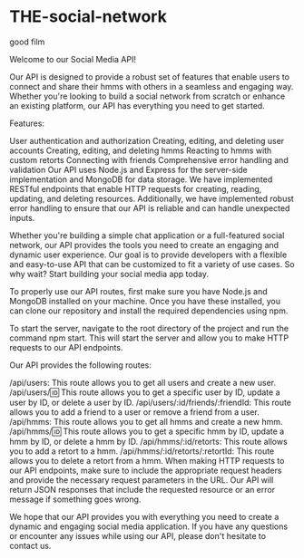 # THE-social-network

good film

Welcome to our Social Media API!

Our API is designed to provide a robust set of features that enable users to connect and share their hmms with others in a seamless and engaging way. Whether you're looking to build a social network from scratch or enhance an existing platform, our API has everything you need to get started.

Features:

User authentication and authorization
Creating, editing, and deleting user accounts
Creating, editing, and deleting hmms
Reacting to hmms with custom retorts
Connecting with friends
Comprehensive error handling and validation
Our API uses Node.js and Express for the server-side implementation and MongoDB for data storage. We have implemented RESTful endpoints that enable HTTP requests for creating, reading, updating, and deleting resources. Additionally, we have implemented robust error handling to ensure that our API is reliable and can handle unexpected inputs.

Whether you're building a simple chat application or a full-featured social network, our API provides the tools you need to create an engaging and dynamic user experience. Our goal is to provide developers with a flexible and easy-to-use API that can be customized to fit a variety of use cases. So why wait? Start building your social media app today.

To properly use our API routes, first make sure you have Node.js and MongoDB installed on your machine. Once you have these installed, you can clone our repository and install the required dependencies using npm.

To start the server, navigate to the root directory of the project and run the command npm start. This will start the server and allow you to make HTTP requests to our API endpoints.

Our API provides the following routes:

/api/users: This route allows you to get all users and create a new user.
/api/users/:id: This route allows you to get a specific user by ID, update a user by ID, or delete a user by ID.
/api/users/:id/friends/:friendId: This route allows you to add a friend to a user or remove a friend from a user.
/api/hmms: This route allows you to get all hmms and create a new hmm.
/api/hmms/:id: This route allows you to get a specific hmm by ID, update a hmm by ID, or delete a hmm by ID.
/api/hmms/:id/retorts: This route allows you to add a retort to a hmm.
/api/hmms/:id/retorts/:retortId: This route allows you to delete a retort from a hmm.
When making HTTP requests to our API endpoints, make sure to include the appropriate request headers and provide the necessary request parameters in the URL. Our API will return JSON responses that include the requested resource or an error message if something goes wrong.

We hope that our API provides you with everything you need to create a dynamic and engaging social media application. If you have any questions or encounter any issues while using our API, please don't hesitate to contact us. 
